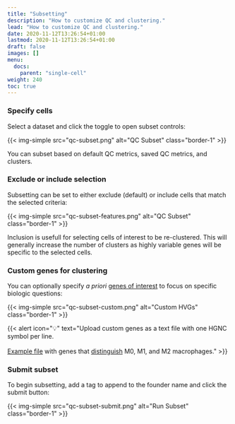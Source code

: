 ```yaml
---
title: "Subsetting"
description: "How to customize QC and clustering."
lead: "How to customize QC and clustering."
date: 2020-11-12T13:26:54+01:00
lastmod: 2020-11-12T13:26:54+01:00
draft: false
images: []
menu: 
  docs:
    parent: "single-cell"
weight: 240
toc: true
---
```


### Specify cells

Select a dataset and click the toggle to open subset controls: 

{{< img-simple src="qc-subset.png" alt="QC Subset" class="border-1" >}}

You can subset based on default QC metrics, saved QC metrics, and clusters.

### Exclude or include selection
Subsetting can be set to either exclude (default) or include cells that match the selected criteria:

{{< img-simple src="qc-subset-features.png" alt="QC Subset" class="border-1" >}}

Inclusion is usefull for selecting cells of interest to be re-clustered. This will generally increase the number of clusters as highly variable genes will be specific to the selected cells. 

### Custom genes for clustering

You can optionally specify *a priori* [genes of interest](http://bioconductor.org/books/3.14/OSCA.advanced/more-hvgs.html#apriori-hvgs) to focus on specific biologic questions:

{{< img-simple src="qc-subset-custom.png" alt="Custom HVGs" class="border-1" >}}


{{< alert icon="💡" text="Upload custom genes as a text file with one HGNC symbol per line.</br></br><a href='https://raw.githubusercontent.com/hms-dbmi/dseqr/master/data-raw/macspectrum/psg_amdsg_hgnc.txt'>Example file</a> with genes that <a href='https://www.ncbi.nlm.nih.gov/pmc/articles/PMC6542613/'>distinguish</a> M0, M1, and M2 macrophages." >}}

### Submit subset

To begin subsetting, add a tag to append to the founder name and click the submit button:

{{< img-simple src="qc-subset-submit.png" alt="Run Subset" class="border-1" >}}
